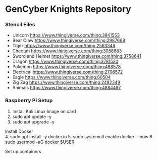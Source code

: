 # GenCyber Knights Repository



### Stencil Files
- Unicorn https://www.thingiverse.com/thing:3841553
- Bear Claw https://www.thingiverse.com/thing:2987668
- Tiger https://www.thingiverse.com/thing:2563346
- Cheetah https://www.thingiverse.com/thing:3058683
- Sword and Helmet https://www.thingiverse.com/thing:3758641
- Dragon https://www.thingiverse.com/thing:3781520
- Pokemon https://www.thingiverse.com/thing:468578
- Electrical https://www.thingiverse.com/thing:2706572
- Eagle https://www.thingiverse.com/thing:60504
- Zig Zag https://www.thingiverse.com/thing:2482349
- Animals https://www.thingiverse.com/thing:4884497

### Raspberry Pi Setup
1. Install Kali Linux Image on card
2. sudo apt update -y
3. sudo apt upgrade -y

Install Docker  
4. sudo apt install -y docker.io
5. sudo systemctl enable docker --now
6. sudo usermod -aG docker $USER

Set up containers


